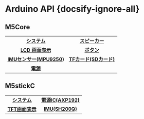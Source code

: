 # Arduino API {docsify-ignore-all}

## M5Core

|||
|:---:|:---:|
|**[システム](ja/api/system)** | **[スピーカー](ja/api/speaker)** |
|**[LCD 画面表示](ja/api/lcd)** | **[ボタン](ja/api/button)** |
|**[IMUセンサー(MPU9250)](ja/api/mpu9250)** | **[TFカード(SDカード)](ja/api/tf)** |
|**[電源](ja/api/power)** | |

## M5stickC

|||
|:---:|:---:|
|**[システム](ja/api/system_m5stickc)** | **[電源IC(AXP192)](ja/api/axp192_m5stickc)** |
|**[TFT画面表示](ja/api/lcd_m5stickc)** | **[IMU(SH200Q)](ja/api/sh200q_m5stickc)** |
